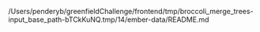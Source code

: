 /Users/penderyb/greenfieldChallenge/frontend/tmp/broccoli_merge_trees-input_base_path-bTCkKuNQ.tmp/14/ember-data/README.md